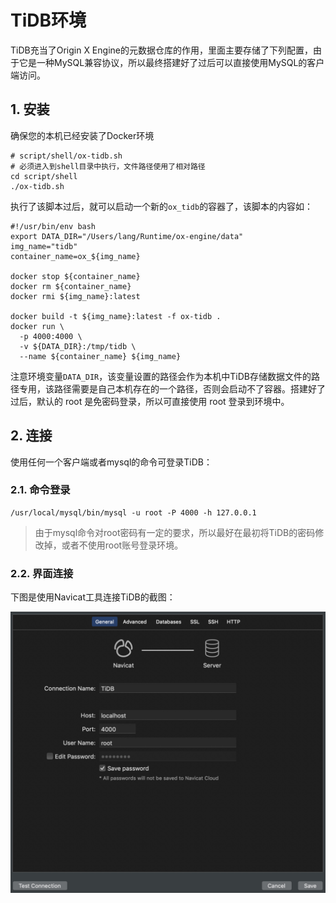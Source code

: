 # TiDB环境

TiDB充当了Origin X Engine的元数据仓库的作用，里面主要存储了下列配置，由于它是一种MySQL兼容协议，所以最终搭建好了过后可以直接使用MySQL的客户端访问。

## 1. 安装

确保您的本机已经安装了Docker环境

```shell
# script/shell/ox-tidb.sh
# 必须进入到shell目录中执行，文件路径使用了相对路径
cd script/shell
./ox-tidb.sh
```

执行了该脚本过后，就可以启动一个新的`ox_tidb`的容器了，该脚本的内容如：

```shell
#!/usr/bin/env bash
export DATA_DIR="/Users/lang/Runtime/ox-engine/data"
img_name="tidb"
container_name=ox_${img_name}

docker stop ${container_name}
docker rm ${container_name}
docker rmi ${img_name}:latest

docker build -t ${img_name}:latest -f ox-tidb .
docker run \
  -p 4000:4000 \
  -v ${DATA_DIR}:/tmp/tidb \
  --name ${container_name} ${img_name}
```

注意环境变量`DATA_DIR`，该变量设置的路径会作为本机中TiDB存储数据文件的路径专用，该路径需要是自己本机存在的一个路径，否则会启动不了容器。搭建好了过后，默认的 root 是免密码登录，所以可直接使用 root 登录到环境中。

## 2. 连接

使用任何一个客户端或者mysql的命令可登录TiDB：

### 2.1. 命令登录

```shell
/usr/local/mysql/bin/mysql -u root -P 4000 -h 127.0.0.1
```

> 由于mysql命令对root密码有一定的要求，所以最好在最初将TiDB的密码修改掉，或者不使用root账号登录环境。

### 2.2. 界面连接

下图是使用Navicat工具连接TiDB的截图：

![](/assets/images/end/002/tidb-connect.png)

